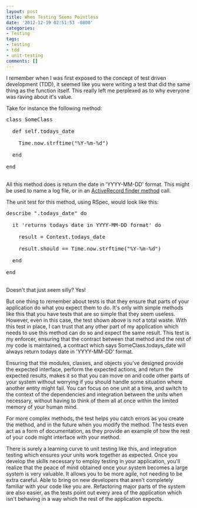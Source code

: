 ```yaml
---
layout: post
title: When Testing Seems Pointless
date: '2012-12-19 02:51:53 -0800'
categories:
- Testing
tags:
- testing
- tdd
- unit-testing
comments: []
---
```

<p>I remember when I was first exposed to the concept of test driven development (TDD), it seemed like you were writing a test that did the same thing as the function itself. This really left me perplexed as to why everyone was raving about it's value.</p>
<p>Take for instance the following method:</p>
<pre class="brush:rails">class SomeClass<br />
  def self.todays_date<br />
    Time.now.strftime("%Y-%m-%d")<br />
  end<br />
end</pre><br />
All this method does is return the date in 'YYYY-MM-DD' format. This might be used to name a log file, or in an <a href="http://railscasts.com/episodes/202-active-record-queries-in-rails-3" target="_blank">ActiveRecord finder method</a> call.</p>
<p>The unit test for this method, using RSpec, would look like this:</p>
<pre class="brush:rails">describe ".todays_date" do<br />
  it 'returns todays date in YYYY-MM-DD format' do<br />
    result = Contest.todays_date<br />
    result.should == Time.now.strftime("%Y-%m-%d")<br />
  end<br />
end</pre><br />
Doesn't that just seem silly? Yes!</p>
<p>But one thing to remember about tests is that they ensure that parts of your application do what you expect them to do. It's only with simple methods like this that you have tests that are so simple that they seem useless. However, even in this case, the test shown above is not a total waste. With this test in place, I can trust that any other part of my application which needs to use this method can do so and expect the same result. This test is my enforcer, ensuring that the contract between that method and the rest of my code is maintained, a contract which says SomeClass.todays_date will always return todays date in 'YYYY-MM-DD' format.</p>
<p>Ensuring that the modules, classes, and objects you've designed provide the expected interface, perform the expected actions, and return the expected results, makes it so that you can move on and code other parts of your system without worrying if you should handle some situation where another entity might fail. You can focus on one unit at a time, and switch to the context of the dependencies and integration between the units when necessary, without having to think of them all at once within the limited memory of your human mind.</p>
<p>For more complex methods, the test helps you catch errors as you create the method, and in the future when you modify the method. The tests even act as a form of documentation, as they provide an example of how the rest of your code might interface with your method.</p>
<p>There is surely a learning curve to unit testing like this, and integration testing which ensures your units work together as expected. Once you develop the skills necessary to employ testing in your application, you'll realize that the peace of mind obtained once your system becomes a large system is very valuable. It allows you to be more agile, not needing to be extra careful. Able to bring on new developers that aren't completely familiar with your code like you are. Refactoring major parts of the system are also easier, as the tests point out every area of the application which isn't behaving in a way which the rest of the application expects.</p>
<p> </p>
